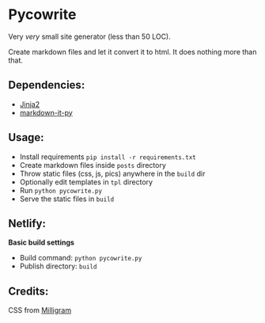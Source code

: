 # Pycowrite

Very *very* small site generator (less than 50 LOC).

Create markdown files and let it convert it to html. It does nothing more than that.

## Dependencies:
- [Jinja2](https://pypi.org/project/Jinja2/)
- [markdown-it-py](https://pypi.org/project/markdown-it-py/)

## Usage:

+ Install requirements `pip install -r requirements.txt`
+ Create markdown files inside `posts` directory
+ Throw static files (css, js, pics) anywhere in the `build` dir
+ Optionally edit templates in `tpl` directory
+ Run `python pycowrite.py`
+ Serve the static files in `build`

## Netlify:

**Basic build settings**

+ Build command: `python pycowrite.py`
+ Publish directory: `build`

## Credits:
CSS from [Milligram](https://milligram.io/)

